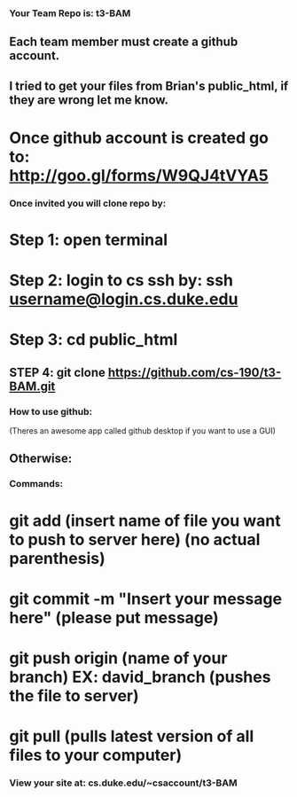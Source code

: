 ### Your Team Repo is: t3-BAM


## Each team member must create a github account.

## I tried to get your files from Brian's public_html, if they are wrong let me know.

# Once github account is created go to: http://goo.gl/forms/W9QJ4tVYA5

### Once invited you will clone repo by:


# Step 1: open terminal
# Step 2: login to cs ssh by: ssh username@login.cs.duke.edu
# Step 3: cd public_html
## STEP 4: git clone https://github.com/cs-190/t3-BAM.git


### How to use github:
(Theres an awesome app called github desktop if you want to use a GUI)

## Otherwise:

### Commands:

# git add (insert name of file you want to push to server here) (no actual parenthesis)
# git commit -m "Insert your message here" (please put message)
# git push origin (name of your branch) EX: david_branch (pushes the file to server)
# git pull (pulls latest version of all files to your computer)



### View your site at: cs.duke.edu/~csaccount/t3-BAM
